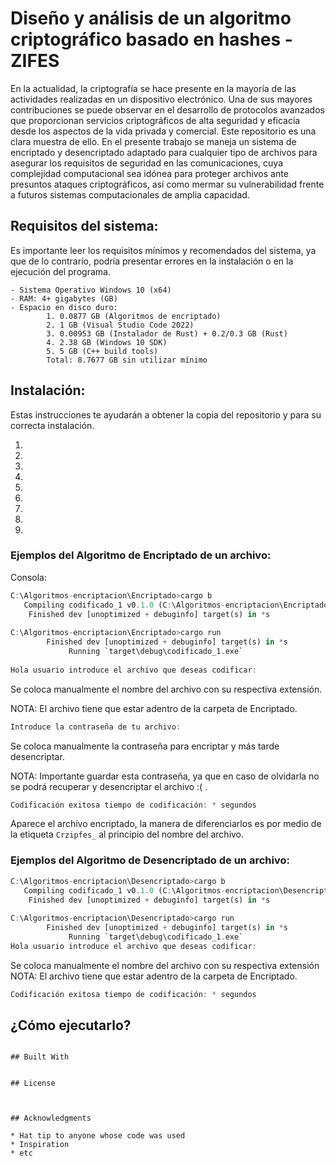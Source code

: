 # Diseño y análisis de un algoritmo criptográfico basado en hashes - ZIFES

En la actualidad, la criptografía se hace presente en la mayoría de las actividades realizadas en un dispositivo electrónico. Una de sus mayores contribuciones se puede observar en el desarrollo de protocolos avanzados que proporcionan servicios criptográficos de alta seguridad y eficacia desde los aspectos de la vida privada y comercial.
Este repositorio es una clara muestra de ello. En el presente trabajo se maneja un sistema de encriptado y desencriptado adaptado para cualquier tipo de archivos para asegurar los requisitos de seguridad en las comunicaciones, cuya complejidad computacional sea idónea para proteger archivos ante presuntos ataques criptográficos, así como mermar su vulnerabilidad frente a futuros sistemas computacionales de amplia capacidad.

## Requisitos del sistema:

Es importante leer los requisitos mínimos y recomendados del sistema, ya que de lo contrarío, podría presentar errores en la instalación o en la ejecución del programa.
```
- Sistema Operativo Windows 10 (x64)
- RAM: 4+ gigabytes (GB)
- Espacio en disco duro: 
        1. 0.0877 GB (Algoritmos de encriptado)
        2. 1 GB (Visual Studio Code 2022)
        3. 0.00953 GB (Instalador de Rust) + 0.2/0.3 GB (Rust)
        4. 2.38 GB (Windows 10 SDK)
        5. 5 GB (C++ build tools)
        Total: 8.7677 GB sin utilizar mínimo
```
## Instalación:

Estas instrucciones te ayudarán a obtener la copia del repositorio y para su correcta instalación.

1. 
2.
3.
4.
5.
6.
7.
8.
9.


### Ejemplos del Algoritmo de Encriptado de un archivo:
Consola:
```rust
C:\Algoritmos-encriptacion\Encriptado>cargo b
   Compiling codificado_1 v0.1.0 (C:\Algoritmos-encriptacion\Encriptado)
    Finished dev [unoptimized + debuginfo] target(s) in *s
    
C:\Algoritmos-encriptacion\Encriptado>cargo run
        Finished dev [unoptimized + debuginfo] target(s) in *s
             Running `target\debug\codificado_1.exe`
             
Hola usuario introduce el archivo que deseas codificar:
```
Se coloca manualmente el nombre del archivo con su respectiva extensión.

NOTA: El archivo tiene que estar adentro de la carpeta de Encriptado.
```rust
Introduce la contraseña de tu archivo:
```
Se coloca manualmente la contraseña para encriptar y más tarde desencriptar.

NOTA: Importante guardar esta contraseña, ya que en caso de olvidarla no se podrá recuperar y desencriptar el archivo :( .

```rust
Codificación exitosa tiempo de codificación: * segundos
```
Aparece el archivo encriptado, la manera de diferenciarlos es por medio de la etiqueta `Crzipfes_` al principio del nombre del archivo.

### Ejemplos del Algoritmo de Desencriptado de un archivo:

```rust
C:\Algoritmos-encriptacion\Desencriptado>cargo b
   Compiling codificado_1 v0.1.0 (C:\Algoritmos-encriptacion\Desencriptado)
    Finished dev [unoptimized + debuginfo] target(s) in *s
    
C:\Algoritmos-encriptacion\Desencriptado>cargo run
        Finished dev [unoptimized + debuginfo] target(s) in *s
             Running `target\debug\codificado_1.exe`
Hola usuario introduce el archivo que deseas codificar:
```
Se coloca manualmente el nombre del archivo con su respectiva extensión
NOTA: El archivo tiene que estar adentro de la carpeta de Encriptado.

```rust
Codificación exitosa tiempo de codificación: * segundos
```


## ¿Cómo ejecutarlo?


```

## Built With


## License



## Acknowledgments

* Hat tip to anyone whose code was used
* Inspiration
* etc
